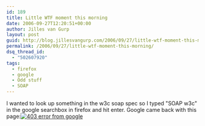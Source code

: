 ```yaml
---
id: 189
title: Little WTF moment this morning
date: 2006-09-27T12:20:51+00:00
author: Jilles van Gurp
layout: post
guid: http://blog.jillesvangurp.com/2006/09/27/little-wtf-moment-this-morning/
permalink: /2006/09/27/little-wtf-moment-this-morning/
dsq_thread_id:
  - "502607920"
tags:
  - firefox
  - google
  - Odd stuff
  - SOAP
---
```

I wanted to look up something in the w3c soap spec so I typed "SOAP w3c" in the google searchbox in firefox and hit enter. Google came back with this page:[![403 error from google](https://www.jillesvangurp.com/wp-content/uploads/2006/09/google403error.PNG)](https://www.jillesvangurp.com/wp-content/uploads/2006/09/google403error.PNG)